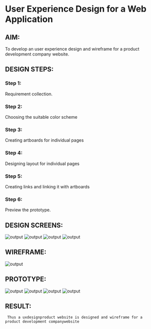 # User Experience Design for a Web Application
## AIM:
To develop an user experience design and wireframe for a product development company website.

## DESIGN STEPS:
### Step 1: 
Requirement collection.
### Step 2:
Choosing the suitable color scheme
### Step 3:
Creating artboards for individual pages
### Step 4:
Designing layout for individual pages
### Step 5:
Creating links and linking it with artboards
### Step 6:
Preview the prototype.

## DESIGN SCREENS:

![output](./static/img/web1.png)
![output](./static/img/web2.png)
![output](./static/img/web3.png)
![output](./static/img/web4.png)

## WIREFRAME:

![output](./static/img/web5.png)

## PROTOTYPE:

![output](./static/img/web6.png)
![output](./static/img/web7.png)
![output](./static/img/web8.png)
![output](./static/img/web9.png)

## RESULT:

     Thus a uxdesignproduct website is designed and wireframe for a product development companywebsite